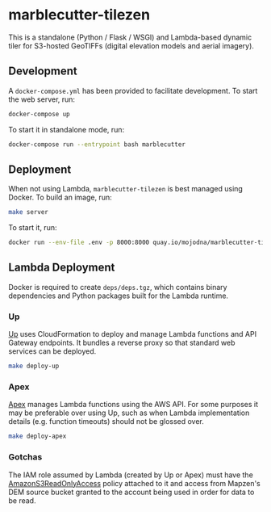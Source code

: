 # marblecutter-tilezen

This is a standalone (Python / Flask / WSGI) and Lambda-based dynamic tiler for
S3-hosted GeoTIFFs (digital elevation models and aerial imagery).

## Development

A `docker-compose.yml` has been provided to facilitate development. To start the
web server, run:

```bash
docker-compose up
```

To start it in standalone mode, run:

```bash
docker-compose run --entrypoint bash marblecutter
```

## Deployment

When not using Lambda, `marblecutter-tilezen` is best managed using Docker. To
build an image, run:

```bash
make server
```

To start it, run:

```bash
docker run --env-file .env -p 8000:8000 quay.io/mojodna/marblecutter-tilezen
```

## Lambda Deployment

Docker is required to create `deps/deps.tgz`, which contains binary dependencies
and Python packages built for the Lambda runtime.

### Up

[Up](https://github.com/apex/up) uses CloudFormation to deploy and manage Lambda
functions and API Gateway endpoints. It bundles a reverse proxy so that standard
web services can be deployed.

```bash
make deploy-up
```

### Apex

[Apex](https://github.com/apex/apex) manages Lambda functions using the AWS API.
For some purposes it may be preferable over using Up, such as when Lambda
implementation details (e.g. function timeouts) should not be glossed over.

```bash
make deploy-apex
```

### Gotchas

The IAM role assumed by Lambda (created by Up or Apex) must have the
[AmazonS3ReadOnlyAccess](https://console.aws.amazon.com/iam/home?region=us-east-1#policies/arn:aws:iam::aws:policy/AmazonS3ReadOnlyAccess)
policy attached to it and access from Mapzen's DEM source bucket granted to the
account being used in order for data to be read.
